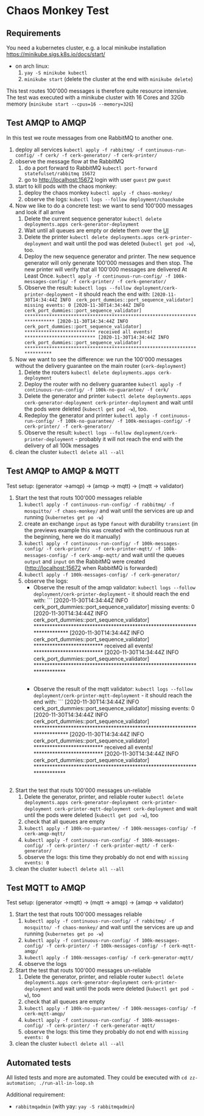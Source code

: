 # Chaos Monkey Test

## Requirements

You need a kubernetes cluster, e.g. a local minikube installation <https://minikube.sigs.k8s.io/docs/start/>
* on arch linux: 
    1. `yay -S minikube kubectl`
    2. `minikube start` (delete the cluster at the end with `minikube delete`)

This test routes 100'000 messages is therefore quite resource intensive.
The test was executed with a minikube cluster with 16 Cores and 32Gb memory (`minikube start --cpus=16 --memory=32G`)

## Test AMQP to AMQP

In this test we route messages from one RabbitMQ to another one.

1. deploy all services
   `kubectl apply -f rabbitmq/ -f continuous-run-config/ -f cerk/ -f cerk-generator/ -f cerk-printer/`
2. observe the message flow at the RabbitMQ
    1. do a port forward to RabbitMQ
        `kubectl port-forward statefulset/rabbitmq 15672`
    2. go to <http://localhost:15672>
        login with user `guest` pw `guest`
3. start to kill pods with the chaos monkey:
    1. deploy the chaos monkey
       `kubectl apply -f chaos-monkey/`
    2. observe the logs: 
        `kubectl logs --follow deployment/chaoskube`
4. Now we like to do a concrete test: we want to send 100'000 messages and look if all arrive
    1.  Delete the current sequence generator `kubectl delete deployments.apps cerk-generator-deployment`
    2.  Wait until all queues are empty or delete them over the [UI](http://localhost:15672)
    3.  Delete the printer `kubectl delete deployments.apps cerk-printer-deployment` and wait until the pod was deleted (`kubectl get pod -w`), too.
    4.  Deploy the new sequence generator and printer.
         The new sequence generator will only generate 100'000 messages and then stop.
         The new printer will verify that all 100'000 messages are delivered At Least Once.
        `kubectl apply -f continuous-run-config/ -f 100k-messages-config/ -f cerk-printer/ -f cerk-generator/` 
    5.   Observe the result: `kubectl logs --follow deployment/cerk-printer-deployment` - it should reach the end with:
        ```
       [2020-11-30T14:34:44Z INFO  cerk_port_dummies::port_sequence_validator] missing events: 0
       [2020-11-30T14:34:44Z INFO  cerk_port_dummies::port_sequence_validator] **************************************************************************
       [2020-11-30T14:34:44Z INFO  cerk_port_dummies::port_sequence_validator] ************************** received all events! **************************
       [2020-11-30T14:34:44Z INFO  cerk_port_dummies::port_sequence_validator] *************************************************************************
       ```
5. Now we want to see the difference: we run the 100'000 messages without the delivery guarantee on the main router (`cerk-deployment`)
    1. Delete the routers `kubectl delete deployments.apps cerk-deployment`
    2. Deploy the router with no delivery guarantee `kubectl apply -f continuous-run-config/ -f 100k-no-guarantee/ -f cerk/`
    3. Delete the generator and printer `kubectl delete deployments.apps cerk-generator-deployment cerk-printer-deployment` and wait until the pods were deleted (`kubectl get pod -w`), too. 
    4. Redeploy the generator and printer `kubectl apply -f continuous-run-config/ -f 100k-no-guarantee/ -f 100k-messages-config/ -f cerk-printer/ -f cerk-generator/`
    5. Observe the result: `kubectl logs --follow deployment/cerk-printer-deployment` - probably it will not reach the end with the delivery of all 100k messages
6. clean the cluster `kubectl delete all --all`

## Test AMQP to AMQP & MQTT

Test setup: (generator ->amqp) -> (amqp -> mqtt) -> (mqtt -> validator)

1. Start the test that routs 100'000 messages reliable
    1. `kubectl apply -f continuous-run-config/ -f rabbitmq/ -f mosquitto/ -f chaos-monkey/` and wait until the services are up and running (`kubernetes get po -w`)
    2. create an exchange `input` as type `fanout` with durability `transient` (in the previews example this was created with the continuous run at the beginning, here we do it manually)
    2. `kubectl apply -f continuous-run-config/ -f 100k-messages-config/ -f cerk-printer/  -f cerk-printer-mqtt/ -f 100k-messages-config/ -f cerk-amqp-mqtt/` and wait until the queues `output` and `input` on the RabbitMQ were created (<http://localhost:15672> when RabbitMQ is forwarded)
    3. `kubectl apply -f 100k-messages-config/ -f cerk-generator/`
    4. observe the logs:
        * Observe the result of the amqp validator: `kubectl logs --follow deployment/cerk-printer-deployment` - it should reach the end with:
              ```
             [2020-11-30T14:34:44Z INFO  cerk_port_dummies::port_sequence_validator] missing events: 0
             [2020-11-30T14:34:44Z INFO  cerk_port_dummies::port_sequence_validator] **************************************************************************
             [2020-11-30T14:34:44Z INFO  cerk_port_dummies::port_sequence_validator] ************************** received all events! **************************
             [2020-11-30T14:34:44Z INFO  cerk_port_dummies::port_sequence_validator] *************************************************************************
             ```
        * Observe the result of the mqtt validator: `kubectl logs --follow deployment/cerk-printer-mqtt-deployment` - it should reach the end with:
              ```
             [2020-11-30T14:34:44Z INFO  cerk_port_dummies::port_sequence_validator] missing events: 0
             [2020-11-30T14:34:44Z INFO  cerk_port_dummies::port_sequence_validator] **************************************************************************
             [2020-11-30T14:34:44Z INFO  cerk_port_dummies::port_sequence_validator] ************************** received all events! **************************
             [2020-11-30T14:34:44Z INFO  cerk_port_dummies::port_sequence_validator] *************************************************************************
             ```
2. Start the test that routs 100'000 messages un-reliable
    1. Delete the generator, printer, and reliable router `kubectl delete deployments.apps cerk-generator-deployment cerk-printer-deployment cerk-printer-mqtt-deployment cerk-deployment` and wait until the pods were deleted (`kubectl get pod -w`), too
    2. check that all queues are empty
    3. `kubectl apply -f 100k-no-guarantee/ -f 100k-messages-config/ -f cerk-amqp-mqtt/`
    4. `kubectl apply -f continuous-run-config/ -f 100k-messages-config/ -f cerk-printer/ -f cerk-printer-mqtt/ -f cerk-generator/`
    5. observe the logs: this time they probably do not end with `missing events: 0`
3. clean the cluster `kubectl delete all --all`

## Test MQTT to AMQP

Test setup: (generator ->mqtt) -> (mqtt -> amqp) -> (amqp -> validator)

1. Start the test that routs 100'000 messages reliable
    1. `kubectl apply -f continuous-run-config/ -f rabbitmq/ -f mosquitto/ -f chaos-monkey/` and wait until the services are up and running (`kubernetes get po -w`)
    2. `kubectl apply -f continuous-run-config/ -f 100k-messages-config/ -f cerk-printer/ -f 100k-messages-config/ -f cerk-mqtt-amqp/`
    3. `kubectl apply -f 100k-messages-config/ -f cerk-generator-mqtt/`
    4. observe the logs
2. Start the test that routs 100'000 messages un-reliable
    1. Delete the generator, printer, and reliable router `kubectl delete deployments.apps cerk-generator-deployment cerk-printer-deployment` and wait until the pods were deleted (`kubectl get pod -w`), too
    2. check that all queues are empty
    3. `kubectl apply -f 100k-no-guarantee/ -f 100k-messages-config/ -f cerk-mqtt-amqp/`
    4. `kubectl apply -f continuous-run-config/ -f 100k-messages-config/ -f cerk-printer/ -f cerk-generator-mqtt/`
    5. observe the logs: this time they probably do not end with `missing events: 0`
2. clean the cluster `kubectl delete all --all`

## Automated tests

All listed tests and more are automated.
They could be executed with `cd zz-automation; ./run-all-in-loop.sh`

Additional requirement:

* `rabbitmqadmin` (with yay: `yay -S rabbitmqadmin`)
